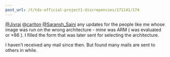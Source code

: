```yaml
---
post_url: /t/tds-official-project1-discrepencies/171141/174
---
```

[@Jivraj](/u/jivraj) [@carlton](/u/carlton) [@Saransh\_Saini](/u/saransh_saini) any updates for the people like me whose image was run on the wrong architecture - mine was ARM ( was evaluated or ×86 ). I filled the form that was later sent for selecting the architecture.

I haven’t received any mail since then. But found many mails are sent to others in while.